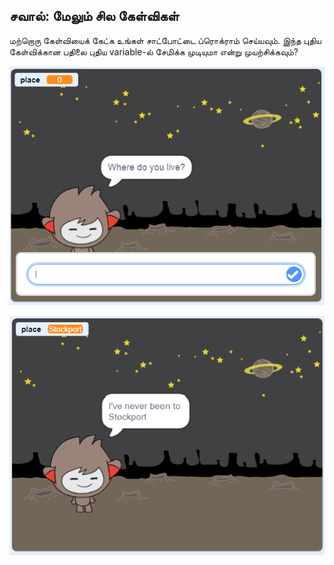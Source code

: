 ## சவால்: மேலும் சில கேள்விகள்

மற்றொரு கேள்வியைக் கேட்க உங்கள் சாட்போட்டை ப்ரொக்ராம் செய்யவும். இந்த புதிய கேள்விக்கான பதிலை புதிய variable-ல் சேமிக்க முடியுமா என்று முயற்சிக்கவும்?

![மேலும் கேள்விகள்](images/chatbot-question1.png)

![மேலும் கேள்விகள்](images/chatbot-question2.png)